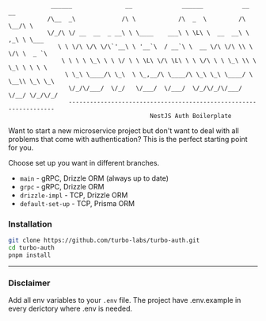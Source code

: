 ```
            ______               __              ______           __    __
           /\__  _\             /\ \            /\  _  \         /\ \__/\ \
           \/_/\ \/ __  __  _ __\ \ \____    ___\ \ \L\ \  __  __\ \ ,_\ \ \___
              \ \ \/\ \/\ \/\`'__\ \ '__`\  / __`\ \  __ \/\ \/\ \\ \ \/\ \  _ `\
               \ \ \ \ \_\ \ \ \/ \ \ \L\ \/\ \L\ \ \ \/\ \ \ \_\ \\ \ \_\ \ \ \ \
                \ \_\ \____/\ \_\  \ \_,__/\ \____/\ \_\ \_\ \____/ \ \__\\ \_\ \_\
                 \/_/\/___/  \/_/   \/___/  \/___/  \/_/\/_/\/___/   \/__/ \/_/\/_/
                 ------------------------------------------------------------------
                                        NestJS Auth Boilerplate
```

Want to start a new microservice project but don't want to deal with all problems that come with authentication? This is the perfect starting point for you.

Choose set up you want in different branches.

- `main` - gRPC, Drizzle ORM (always up to date)
- `grpc` - gRPC, Drizzle ORM
- `drizzle-impl` - TCP, Drizzle ORM
- `default-set-up` - TCP, Prisma ORM

### Installation

```bash
git clone https://github.com/turbo-labs/turbo-auth.git
cd turbo-auth
pnpm install
```

---

### Disclaimer

Add all env variables to your `.env` file.
The project have .env.example in every derictory where .env is needed.
